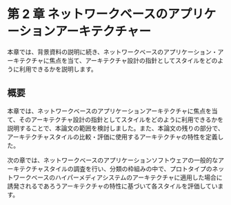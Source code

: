 # 第 2 章 ネットワークベースのアプリケーションアーキテクチャー

本章では、背景資料の説明に続き、ネットワークベースのアプリケーション・アーキテクチャに焦点を当て、アーキテクチャ設計の指針としてスタイルをどのように利用できるかを説明します。

## 概要

本章では、ネットワークベースのアプリケーションアーキテクチャに焦点を当て、そのアーキテクチャ設計の指針としてスタイルをどのように利用できるかを説明することで、本論文の範囲を検討しました。また、本論文の残りの部分で、アーキテクチャスタイルの比較・評価に使用するアーキテクチャの特性を定義した。

次の章では、ネットワークベースのアプリケーションソフトウェアの一般的なアーキテクチャスタイルの調査を行い、分類の枠組みの中で、プロトタイプのネットワークベースのハイパーメディアシステムのアーキテクチャに適用した場合に誘発されるであろうアーキテクチャの特性に基づいて各スタイルを評価しています。

